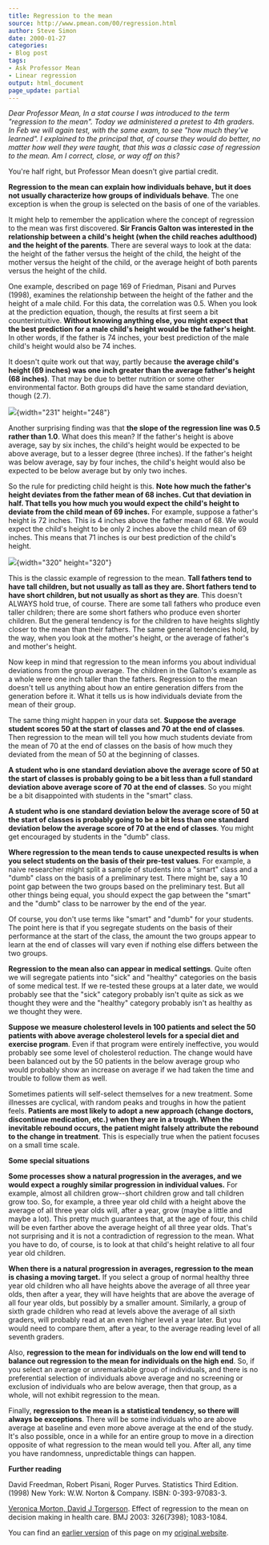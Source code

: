 ```yaml
---
title: Regression to the mean
source: http://www.pmean.com/00/regression.html
author: Steve Simon
date: 2000-01-27
categories:
- Blog post
tags:
- Ask Professor Mean
- Linear regression
output: html_document
page_update: partial
---
```


*Dear Professor Mean, In a stat course I was introduced to the term "regression to the mean". Today we administered a pretest to 4th graders. In Feb we will again test, with the same exam, to see "how much they've learned". I explained to the principal that, of course they would do better, no matter how well they were taught, that this was a classic case of regression to the mean. Am I correct, close, or way off on this?*

<!---More--->

You're half right, but Professor Mean doesn't give partial credit.

**Regression to the mean can explain how individuals behave, but it does not usually characterize how groups of individuals behave**. The one exception is when the group is selected on the basis of one of the variables.

It might help to remember the application where the concept of regression to the mean was first discovered. **Sir Francis Galton was interested in the relationship between a child's height (when the child reaches adulthood) and the height of the parents**. There are several ways to look at the data: the height of the father versus the height of the child, the height of the mother versus the height of the child, or the average height of both parents versus the height of the child.

One example, described on page 169 of Friedman, Pisani and Purves (1998), examines the relationship between the height of the father and the height of a male child. For this data, the correlation was 0.5. When you look at the prediction equation, though, the results at first seem a bit counterintuitive. **Without knowing anything else, you might expect that the best prediction for a male child's height would be the father's height**. In other words, if the father is 74 inches, your best prediction of the male child's height would also be 74 inches.

It doesn't quite work out that way, partly because **the average child's height (69 inches) was one inch greater than the average father's height (68 inches)**. That may be due to better nutrition or some other environmental factor. Both groups did have the same standard deviation, though (2.7).

![](http://www.pmean.com/images/00/rtm3.gif){width="231" height="248"}

Another surprising finding was that **the slope of the regression line was 0.5 rather than 1.0**. What does this mean? If the father's height is above average, say by six inches, the child's height would be expected to be above average, but to a lesser degree (three inches). If the father's height was below average, say by four inches, the child's height would also be expected to be below average but by only two inches.

So the rule for predicting child height is this. **Note how much the father's height deviates from the father mean of 68 inches. Cut that deviation in half. That tells you how much you would expect the child's height to deviate from the child mean of 69 inches.** For example, suppose a father's height is 72 inches. This is 4 inches above the father mean of 68. We would expect the child's height to be only 2 inches above the child mean of 69 inches. This means that 71 inches is our best prediction of the child's height.

![](http://www.pmean.com/images/00/rtm4.gif){width="320" height="320"}

This is the classic example of regression to the mean. **Tall fathers tend to have tall children, but not usually as tall as they are. Short fathers tend to have short children, but not usually as short as they are**. This doesn't ALWAYS hold true, of course. There are some tall fathers who produce even taller children; there are some short fathers who produce even shorter children. But the general tendency is for the children to have heights slightly closer to the mean than their fathers. The same general tendencies hold, by the way, when you look at the mother's height, or the average of father's and mother's height.

Now keep in mind that regression to the mean informs you about individual deviations from the group average. The children in the Galton's example as a whole were one inch taller than the fathers. Regression to the mean doesn't tell us anything about how an entire generation differs from the generation before it. What it tells us is how individuals deviate from the mean of their group.

The same thing might happen in your data set. **Suppose the average student scores 50 at the start of classes and 70 at the end of classes**. Then regression to the mean will tell you how much students deviate from the mean of 70 at the end of classes on the basis of how much they deviated from the mean of 50 at the beginning of classes.

**A student who is one standard deviation above the average score of 50 at the start of classes is probably going to be a bit less than a full standard deviation above average score of 70 at the end of classes**. So you might be a bit disappointed with students in the "smart" class.

**A student who is one standard deviation below the average score of 50 at the start of classes is probably going to be a bit less than one standard deviation below the average score of 70 at the end of classes**. You might get encouraged by students in the "dumb" class.

**Where regression to the mean tends to cause unexpected results is when you select students on the basis of their pre-test values**. For example, a naive researcher might split a sample of students into a "smart" class and a "dumb" class on the basis of a preliminary test. There might be, say a 10 point gap between the two groups based on the preliminary test. But all other things being equal, you should expect the gap between the "smart" and the "dumb" class to be narrower by the end of the year.

Of course, you don't use terms like "smart" and "dumb" for your students. The point here is that if you segregate students on the basis of their performance at the start of the class, the amount the two groups appear to learn at the end of classes will vary even if nothing else differs between the two groups.

**Regression to the mean also can appear in medical settings**. Quite often we will segregate patients into "sick" and "healthy" categories on the basis of some medical test. If we re-tested these groups at a later date, we would probably see that the "sick" category probably isn't quite as sick as we thought they were and the "healthy" category probably isn't as healthy as we thought they were.

**Suppose we measure cholesterol levels in 100 patients and select the 50 patients with above average cholesterol levels for a special diet and exercise program**. Even if that program were entirely ineffective, you would probably see some level of cholesterol reduction. The change would have been balanced out by the 50 patients in the below average group who would probably show an increase on average if we had taken the time and trouble to follow them as well.

Sometimes patients will self-select themselves for a new treatment. Some illnesses are cyclical, with random peaks and troughs in how the patient feels. **Patients are most likely to adopt a new approach (change doctors, discontinue medication, etc.) when they are in a trough. When the inevitable rebound occurs, the patient might falsely attribute the rebound to the change in treatment**. This is especially true when the patient focuses on a small time scale.

**Some special situations**

**Some processes show a natural progression in the averages, and we would expect a roughly similar progression in individual values.** For example, almost all children grow--short children grow and tall children grow too. So, for example, a three year old child with a height above the average of all three year olds will, after a year, grow (maybe a little and maybe a lot). This pretty much guarantees that, at the age of four, this child will be even farther above the average height of all three year olds. That's not surprising and it is not a contradiction of regression to the mean. What you have to do, of course, is to look at that child's height relative to all four year old children.

**When there is a natural progression in averages, regression to the mean is chasing a moving target.** If you select a group of normal healthy three year old children who all have heights above the average of all three year olds, then after a year, they will have heights that are above the average of all four year olds, but possibly by a smaller amount. Similarly, a group of sixth grade children who read at levels above the average of all sixth graders, will probably read at an even higher level a year later. But you would need to compare them, after a year, to the average reading level of all seventh graders.

Also, **regression to the mean for individuals on the low end will tend to balance out regression to the mean for individuals on the high end**. So, if you select an average or unremarkable group of individuals, and there is no preferential selection of individuals above average and no screening or exclusion of individuals who are below average, then that group, as a whole, will not exhibit regression to the mean.

Finally, **regression to the mean is a statistical tendency, so there will always be exceptions**. There will be some individuals who are above average at baseline and even more above average at the end of the study. It's also possible, once in a while for an entire group to move in a direction opposite of what regression to the mean would tell you. After all, any time you have randomness, unpredictable things can happen.

**Further reading**

David Freedman, Robert Pisani, Roger Purves. Statistics Third Edition. (1998) New York: W.W. Norton & Company. ISBN: 0-393-97083-3.

[Veronica Morton, David J Torgerson][mor1]. Effect of regression to the mean on decision making in health care. BMJ 2003: 326(7398); 1083-1084.

[mor1]: http://bmj.com/cgi/content/full/326/7398/1083

You can find an [earlier version][sim1] of this page on my [original website][sim2].

[sim1]: http://www.pmean.com/00/regression.html
[sim2]: http://www.pmean.com/original_site.html

